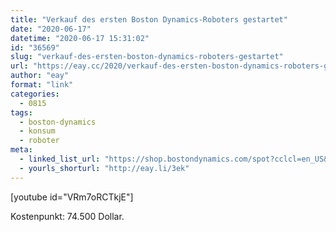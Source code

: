 ```yaml
---
title: "Verkauf des ersten Boston Dynamics-Roboters gestartet"
date: "2020-06-17"
datetime: "2020-06-17 15:31:02"
id: "36569"
slug: "verkauf-des-ersten-boston-dynamics-roboters-gestartet"
url: "https://eay.cc/2020/verkauf-des-ersten-boston-dynamics-roboters-gestartet/"
author: "eay"
format: "link"
categories:
  - 0815
tags:
  - boston-dynamics
  - konsum
  - roboter
meta:
  - linked_list_url: "https://shop.bostondynamics.com/spot?cclcl=en_US&pid=aDl6g000000XdpZCAS"
  - yourls_shorturl: "http://eay.li/3ek"
---
```


\[youtube id="VRm7oRCTkjE"\]

Kostenpunkt: 74.500 Dollar.
